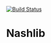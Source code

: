 [![Build Status](https://travis-ci.org/madlambda/nashlib.svg?branch=master)](https://travis-ci.org/madlambda/nashlib)

# Nashlib

